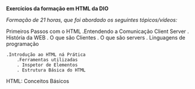 **Exercícios da formação em HTML da DIO**

*Formação de 21 horas, que foi abordado os seguintes tópicos/vídeos:*

Primeiros Passos com o HTML
    .Entendendo a Comunicação Client  Server
        . História da WEB
        . O que são Clientes
        . O que são servers
        . Linguagens de programação

    .Introdução ao HTML ná Prática
        .Ferramentas utilizadas
        . Inspetor de Elementos
        . Estrutura Básica do HTML
        

HTML: Conceitos Básicos



